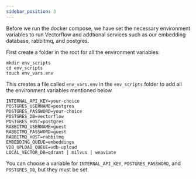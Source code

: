 ```yaml
---
sidebar_position: 3
---
```




Before we run the docker compose, we have set the necessary environment variables to run Vectorflow and addtional services such as our embedding database, rabbitmq, and postgres.

First create a folder in the root for all the environment variables:

```
mkdir env_scripts
cd env_scripts
touch env_vars.env
```

This creates a file called `env_vars.env` in the `env_scripts` folder to add all the environment variables mentioned below.

```
INTERNAL_API_KEY=your-choice
POSTGRES_USERNAME=postgres
POSTGRES_PASSWORD=your-choice
POSTGRES_DB=vectorflow
POSTGRES_HOST=postgres
RABBITMQ_USERNAME=guest
RABBITMQ_PASSWORD=guest
RABBITMQ_HOST=rabbitmq
EMBEDDING_QUEUE=embeddings
VDB_UPLOAD_QUEUE=vdb-upload
LOCAL_VECTOR_DB=qdrant | milvus | weaviate
```

You can choose a variable for `INTERNAL_API_KEY`, `POSTGRES_PASSWORD`, and `POSTGRES_DB`, but they must be set.



